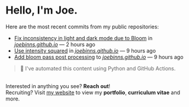 # Hello, I'm Joe.
Here are the most recent commits from my public repositories:<br>
<!--activity_section_start-->
- [Fix inconsistency in light and dark mode due to Bloom](https://github.com/joebinns/joebinns.github.io/commit/3f271f504b1e2e6fb52094badd08b763075db633) in [*joebinns.github.io*](https://github.com/joebinns/joebinns.github.io) — 2 hours ago
- [Use intensity squared](https://github.com/joebinns/joebinns.github.io/commit/9550f0334975c6297711a53f5b2e3ed2e450dcbd) in [*joebinns.github.io*](https://github.com/joebinns/joebinns.github.io) — 9 hours ago
- [Add bloom pass post processing](https://github.com/joebinns/joebinns.github.io/commit/bfb466ed0fdabd0fc9dbea342557dd55a412c316) to [*joebinns.github.io*](https://github.com/joebinns/joebinns.github.io) — 9 hours ago
<!--activity_section_end-->
> 🚀 I've automated this content using Python  and GitHub Actions.

<br>Interested in anything you see? **Reach out**!<br>
Recruiting? Visit [my website](https://joebinns.com/) to view my **portfolio**, **curriculum vitae** and more.
